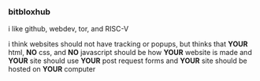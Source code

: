 ### bitbloxhub

i like github, webdev, tor, and RISC-V

i think websites should not have tracking or popups, but thinks that **YOUR** html, **NO** css, and **NO** javascript should be how **YOUR** website is made and **YOUR** site should use **YOUR** post request forms and **YOUR** site should be hosted on **YOUR** computer 
